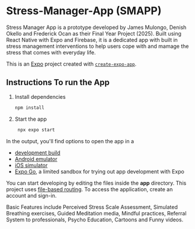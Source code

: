 # Stress-Manager-App (SMAPP)
Stress Manager App is a prototype developed by James Mulongo, Denish Okello and Frederick Ocan as their Final Year Project (2025). Built using React Native with Expo and Firebase, it is a dedicated app with built in stress management interventions to help users cope with and mamage the stress that comes with everyday life.

This is an [Expo](https://expo.dev) project created with [`create-expo-app`](https://www.npmjs.com/package/create-expo-app).

## Instructions To run the App

1. Install dependencies

   ```bash
   npm install
   ```

2. Start the app

   ```bash
    npx expo start
   ```

In the output, you'll find options to open the app in a

- [development build](https://docs.expo.dev/develop/development-builds/introduction/)
- [Android emulator](https://docs.expo.dev/workflow/android-studio-emulator/)
- [iOS simulator](https://docs.expo.dev/workflow/ios-simulator/)
- [Expo Go](https://expo.dev/go), a limited sandbox for trying out app development with Expo

You can start developing by editing the files inside the **app** directory. This project uses [file-based routing](https://docs.expo.dev/router/introduction).
To access the application, create an account and sign-in.

Basic Features include Perceived Stress Scale Assessment, Simulated Breathing exercises, Guided Meditation media, Mindful practices, Referral System to professionals, Psycho Education, Cartoons and Funny videos.
